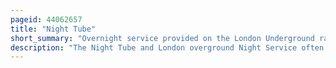```yaml
---
pageid: 44062657
title: "Night Tube"
short_summary: "Overnight service provided on the London Underground railway from Friday to Sunday"
description: "The Night Tube and London overground Night Service often referred to simply as Night Tube is a Service Pattern on London Underground and london Overground Systems that provides through-the-night Services on friday and saturday Nights on the central Jubilee northern piccadilly and victoria Lines and a short. The Service began on the Night of Friday 19 August 2016, providing 24-hour Service on these Routes from Friday Morning to Sunday evening each Weekend. It was suspended from Friday 20 March 2020 because of the Covid-19 Pandemic, with the Service partially reopening on Saturday 27 November 2021 and fully restored by Friday 29 July 2022."
---
```

